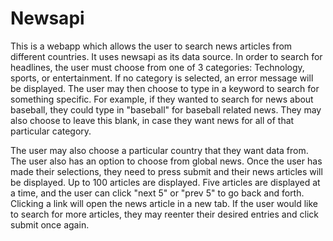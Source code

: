# Newsapi
This is a webapp which allows the user to search news articles from different countries. 
It uses newsapi as its data source. 
In order to search for headlines, the user must choose from one of 3 categories: Technology, sports, or entertainment. 
If no category is selected, an error message will be displayed.
The user may then choose to type in a keyword to search for something specific. For example, if they wanted to search for news
about baseball, they could type in "baseball" for baseball related news. They may also choose to leave this blank, in case
they want news for all of that particular category.

The user may also choose a particular country that they want data from. The user also has an option to choose from global news.
Once the user has made their selections, they need to press submit and their news articles will be displayed. 
Up to 100 articles are displayed. Five articles are displayed at a time, and the user can click "next 5" or "prev 5" to go back and forth.
Clicking a link will open the news article in a new tab. If the user would like to search for more articles, they may reenter their desired
entries and click submit once again. 
